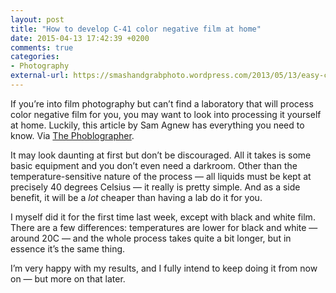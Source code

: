```yaml
---
layout: post
title: "How to develop C-41 color negative film at home"
date: 2015-04-13 17:42:39 +0200
comments: true
categories: 
- Photography
external-url: https://smashandgrabphoto.wordpress.com/2013/05/13/easy-c-41-colour-negative-film-processing-at-home/
---
```


If you’re into film photography but can’t find a laboratory that will process color negative film for you, you may want to look into processing it yourself at home. Luckily, this article by Sam Agnew has everything you need to know. Via [The Phoblographer](http://www.thephoblographer.com/2015/04/13/easy-c-41-colour-negative-film-processing-home/#.VSvbOM45zzM).

It may look daunting at first but don’t be discouraged. All it takes is some basic equipment and you don’t even need a darkroom. Other than the temperature-sensitive nature of the process — all liquids must be kept at precisely 40 degrees Celsius — it really is pretty simple. And as a side benefit, it will be a _lot_ cheaper than having a lab do it for you.

I myself did it for the first time last week, except with black and white film. There are a few differences: temperatures are lower for black and white — around 20C — and the whole process takes quite a bit longer, but in essence it’s the same thing.

I’m very happy with my results, and I fully intend to keep doing it from now on — but more on that later.
